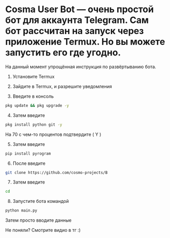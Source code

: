 # Cosma User Bot — очень простой бот для аккаунта Telegram. Сам бот рассчитан на запуск через приложение Termux. Но вы можете запустить его где угодно.

На данный момент упрощённая инструкция по развёртыванию бота.

1. Установите Termux

2. Зайдите в Termux, и разрешите уведомления

3. Введите в консоль

```bash
pkg update && pkg upgrade -y
```

4. Затем введите

```bash
pkg install python git -y
```

На 70 с чем-то процентов подтвердите ( Y ) 

5. Затем введите

```bash
pip install pyrogram
```

6. После введите

```bash
git clone https://github.com/cosmo-projects/B
```

7. Затем введите

```bash
cd 
```

8. Запустите бота командой

```bash
python main.py
```

Затем просто вводите данные 

Не поняли? Смотрите видио в тг :) 
